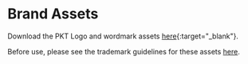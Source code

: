 # Brand Assets

Download the PKT Logo and wordmark assets [here](https://pkt.cash/PKT-brand-assets-logos.zip){:target="_blank"}.

Before use, please see the trademark guidelines for these assets [here](/copyright).